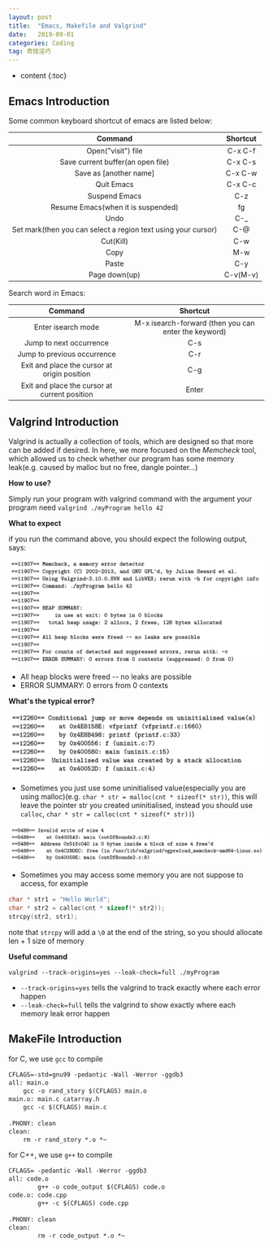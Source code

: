 ```yaml
---
layout: post
title:  "Emacs, Makefile and Valgrind"
date:   2019-09-01
categories: Coding
tag: 奇技淫巧
---
```


* content
{:toc}

## Emacs Introduction

Some common keyboard shortcut of emacs are listed below:

|                            Command                            | Shortcut |
|:-------------------------------------------------------------:|:--------:|
| Open("visit") file                                            | C-x C-f  |
| Save current buffer(an open file)                             | C-x C-s  |
| Save as [another name]                                        | C-x C-w  |
| Quit Emacs                                                    | C-x C-c  |
| Suspend Emacs                                                 | C-z      |
| Resume Emacs(when it is suspended)                            | fg       |
| Undo                                                          | C-_      |
| Set mark(then you can select a region text using your cursor) | C-@      |
| Cut(Kill)                                                     | C-w      |
| Copy                                                          | M-w      |
| Paste                                                         | C-y      |
| Page down(up)                                                 | C-v(M-v) |


Search word in Emacs:

|                    Command                    |                       Shortcut                       |
|:---------------------------------------------:|:----------------------------------------------------:|
| Enter isearch mode                            | M-x isearch-forward (then you can enter the keyword) |
| Jump to next occurrence                       |                          C-s                         |
| Jump to previous occurrence                   |                          C-r                         |
| Exit and place the cursor at origin position  |                          C-g                         |
| Exit and place the cursor at current position |                         Enter                        |

## Valgrind Introduction

Valgrind is actually a collection of tools, which are designed so that more can be added if desired. In here, we more focused on the *Memcheck* tool, which allowed us to check whether our program has some memory leak(e.g. caused by malloc but no free, dangle pointer...)

**How to use?**

Simply run your program with valgrind command with the argument your program need `valgrind ./myProgram hello 42`

**What to expect**

if you run the command above, you should expect the following output, says:

![expected output](/img/valgrind_expected_output.png)

* All heap blocks were freed -- no leaks are possible
* ERROR SUMMARY: 0 errors from 0 contexts

**What's the typical error?**

![uninitalized_value](/img/uninitalized_value.png)

* Sometimes you just use some uninitialised value(especially you are using malloc)(e.g. `char * str = malloc(cnt * sizeof(* str))`, this will leave the pointer str you created uninitialised, instead you should use `calloc`, `char * str = calloc(cnt * sizeof(* str))`)

![invalidate_read/write](/img/invalidate_readwrite.png)

* Sometimes you may access some memory you are not suppose to access, for example

```C
char * str1 = "Hello World";
char * str2 = calloc(cnt * sizeof(* str2));
strcpy(str2, str1);
```

note that `strcpy` will add a `\0` at the end of the string, so you should allocate len + 1 size of memory

**Useful command**

```shell
valgrind --track-origins=yes --leak-check=full ./myProgram
```

* `--track-origins=yes` tells the valgrind to track exactly where each error happen
* `--leak-check=full` tells the valgrind to show exactly where each memory leak error happen

## MakeFile Introduction

for C, we use `gcc` to compile

```make
CFLAGS=-std=gnu99 -pedantic -Wall -Werror -ggdb3
all: main.o
	gcc -o rand_story $(CFLAGS) main.o
main.o: main.c catarray.h
	gcc -c $(CFLAGS) main.c

.PHONY: clean
clean:
	rm -r rand_story *.o *~
```

for C++, we use `g++` to compile
```make
CFLAGS= -pedantic -Wall -Werror -ggdb3
all: code.o
        g++ -o code_output $(CFLAGS) code.o
code.o: code.cpp
        g++ -c $(CFLAGS) code.cpp

.PHONY: clean
clean:
        rm -r code_output *.o *~
```